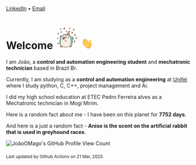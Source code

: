[LinkedIn](https://www.linkedin.com/in/joão-pedro-gozzoli-b95641301/) &bull;
[Email](joaopedrogozzoli@gmail.com)

# Welcome <img src="happy.gif" height="64px" /> <img src="wave.gif" height="32px" />

I am João, a  **control and automation engineering student** and **mechatronic technician** based in Brazil Br.

Currently, I am studying as a **control and automation engineering** at [Unifei](https://unifei.edu.br) where I study python, C, C++, project management and Ai.

I did my high school education at ETEC Pedro Ferreira alves as a Mechatronic technician in Mogi Mirim.

Here is a random fact about me - I have been on this planet for **7752 days**.

And here is a just a random fact -  **Anise is the scent on the artificial rabbit that is used in greyhound races**.

![JoãoOMago's GitHub Profile View Count](https://komarev.com/ghpvc/?username=JoaoOMago)

<sub>Last updated by Github Actions on 21 Mar, 2025.</sub>

